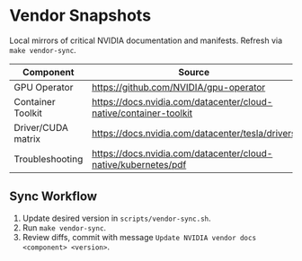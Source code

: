 # Vendor Snapshots

Local mirrors of critical NVIDIA documentation and manifests. Refresh via `make vendor-sync`.

| Component | Source | Local Path |
| --- | --- | --- |
| GPU Operator | https://github.com/NVIDIA/gpu-operator | `docs/vendor/gpu-operator/` |
| Container Toolkit | https://docs.nvidia.com/datacenter/cloud-native/container-toolkit | `docs/vendor/container-toolkit/` |
| Driver/CUDA matrix | https://docs.nvidia.com/datacenter/tesla/drivers | `docs/vendor/compatibility/` |
| Troubleshooting | https://docs.nvidia.com/datacenter/cloud-native/kubernetes/pdf | `docs/vendor/troubleshooting/` |

## Sync Workflow

1. Update desired version in `scripts/vendor-sync.sh`.
2. Run `make vendor-sync`.
3. Review diffs, commit with message `Update NVIDIA vendor docs <component> <version>`.
